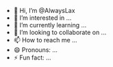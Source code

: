 - 👋 Hi, I’m @AlwaysLax
- 👀 I’m interested in ...
- 🌱 I’m currently learning ...
- 💞️ I’m looking to collaborate on ...
- 📫 How to reach me ...
- 😄 Pronouns: ...
- ⚡ Fun fact: ...

<!---
AlwaysLax/AlwaysLax is a ✨ special ✨ repository because its `README.md` (this file) appears on your GitHub profile.
You can click the Preview link to take a look at your changes.
--->
